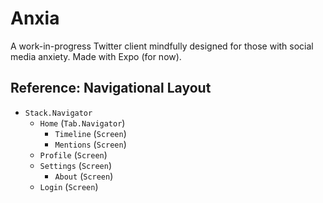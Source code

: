 # Anxia

A work-in-progress Twitter client mindfully designed for those with social media anxiety. Made with Expo (for now).

## Reference: Navigational Layout

- `Stack.Navigator`
  - `Home` (`Tab.Navigator`)
    - `Timeline` (`Screen`)
    - `Mentions` (`Screen`)
  - `Profile` (`Screen`)
  - `Settings` (`Screen`)
    - `About` (`Screen`)
  - `Login` (`Screen`)
